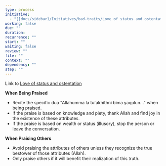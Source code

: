 ```yaml
---
type: process
initiative:
  - "[[docs/sidebar1/Initiatives/bad-traits/Love of status and ostentation|Love of status and ostentation]]"
working: false
due: ""
duration: 
recurrence: ""
start: ""
waiting: false
review: ""
file: ""
context: ""
dependency: ""
step: ""
---
```


Link to [Love of status and ostentation](docs/sidebar1/Initiatives/bad-traits/Love%20of%20status%20and%20ostentation.md)

**When Being Praised**

* Recite the specific dua "Allahumma la tu'akhithni bima yaqulun…" when being praised.
* If the praise is based on knowledge and piety, thank Allah and find joy in the existence of these attributes.
* If the praise is based on wealth or status (illusory), stop the person or leave the conversation.

**When Praising Others**

* Avoid praising the attributes of others unless they recognize the true bestower of those attributes (Allah).
* Only praise others if it will benefit their realization of this truth.
 
